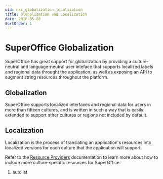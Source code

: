 ```yaml
---
uid: nsc_globalization_localization
title: Globalization and Localization
date: 2018-05-08
SortOrder: 1
---
```

# SuperOffice Globalization

SuperOffice has great support for globalization by providing a culture-neutral and language-neutral user inteface that supports localized labels and regional data throught the application, as well as exposing an API to augment string resources throughout the platform.

## Globalization

SuperOffice supports localized interfaces and regional data for users in more than fifteen cultures, and is written in such a way that is easily extended to support other cultures or regions not included by default.

## Localization

Localization is the process of translating an application's resources into localized versions for each culture that the application will support.

Refer to the [Resource Providers](Resource%20Providers\Resource%20Providers.md) documentation to learn more about how to include more culture-specific resources for SuperOffice.

1. autolist
